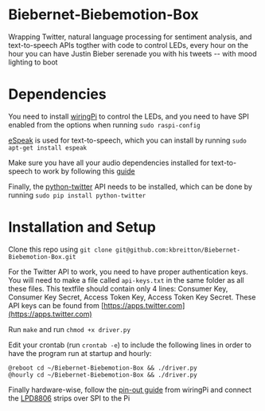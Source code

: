 # Biebernet-Biebemotion-Box
Wrapping Twitter, natural language processing for sentiment analysis, and text-to-speech APIs togther with code to control LEDs, every hour on the hour you can have Justin Bieber serenade you with his tweets -- with mood lighting to boot

# Dependencies
You need to install [wiringPi](http://wiringpi.com/download-and-install/) to control the LEDs, and you need to have SPI enabled from the options when running `sudo raspi-config`

[eSpeak](http://espeak.sourceforge.net/) is used for text-to-speech, which you can install by running `sudo apt-get install espeak`

Make sure you have all your audio dependencies installed for text-to-speech to work by following this [guide](https://www.google.com/search?client=ubuntu&channel=fs&q=raspberry+pi+text+to+speech&ie=utf-8&oe=utf-8)

Finally, the [python-twitter](https://github.com/bear/python-twitter) API needs to be installed, which can be done by running `sudo pip install python-twitter`

# Installation and Setup
Clone this repo using `git clone git@github.com:kbreitton/Biebernet-Biebemotion-Box.git`

For the Twitter API to work, you need to have proper authentication keys. You will need to make a file called `api-keys.txt` in the same folder as all these files. This textfile should contain only 4 lines: Consumer Key, Consumer Key Secret, Access Token Key, Access Token Key Secret. These API keys can be found from [https://apps.twitter.com](https://apps.twitter.com) 

Run `make`
and run `chmod +x driver.py`

Edit your crontab (run `crontab -e`) to include the following lines in order to have the program run at startup and hourly:
```
@reboot cd ~/Biebernet-Biebemotion-Box && ./driver.py
@hourly cd ~/Biebernet-Biebemotion-Box && ./driver.py
```

Finally hardware-wise, follow the [pin-out guide](http://wiringpi.com/pins/) from wiringPi and connect the [LPD8806](https://www.adafruit.com/products/306) strips over SPI to the Pi
